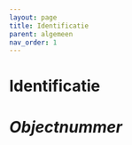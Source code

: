 ```yaml
---
layout: page
title: Identificatie
parent: algemeen
nav_order: 1
---
```


# **Identificatie** 

# *Objectnummer* 
